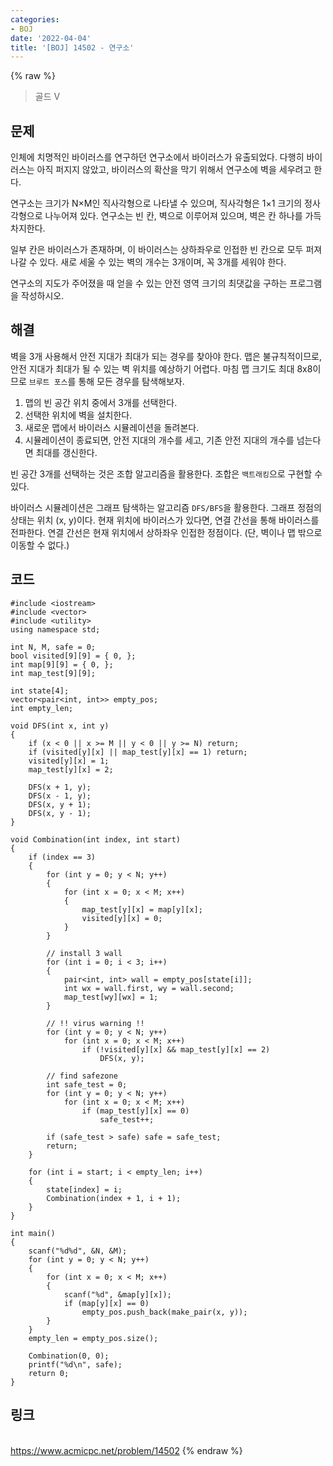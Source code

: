 ```yaml
---
categories:
- BOJ
date: '2022-04-04'
title: '[BOJ] 14502 - 연구소'
---
```


{% raw %}
> 골드 V<br>

## 문제
인체에 치명적인 바이러스를 연구하던 연구소에서 바이러스가 유출되었다. 다행히 바이러스는 아직 퍼지지 않았고, 바이러스의 확산을 막기 위해서 연구소에 벽을 세우려고 한다.

연구소는 크기가 N×M인 직사각형으로 나타낼 수 있으며, 직사각형은 1×1 크기의 정사각형으로 나누어져 있다. 연구소는 빈 칸, 벽으로 이루어져 있으며, 벽은 칸 하나를 가득 차지한다.

일부 칸은 바이러스가 존재하며, 이 바이러스는 상하좌우로 인접한 빈 칸으로 모두 퍼져나갈 수 있다. 새로 세울 수 있는 벽의 개수는 3개이며, 꼭 3개를 세워야 한다.

연구소의 지도가 주어졌을 때 얻을 수 있는 안전 영역 크기의 최댓값을 구하는 프로그램을 작성하시오.

## 해결
벽을 3개 사용해서 안전 지대가 최대가 되는 경우를 찾아야 한다. 맵은 불규칙적이므로, 안전 지대가 최대가 될 수 있는 벽 위치를 예상하기 어렵다. 마침 맵 크기도 최대 8x8이므로 `브루트 포스`를 통해 모든 경우를 탐색해보자.

1. 맵의 빈 공간 위치 중에서 3개를 선택한다.
2. 선택한 위치에 벽을 설치한다.
3. 새로운 맵에서 바이러스 시뮬레이션을 돌려본다.
4. 시뮬레이션이 종료되면, 안전 지대의 개수를 세고, 기존 안전 지대의 개수를 넘는다면 최대를 갱신한다.

빈 공간 3개를 선택하는 것은 조합 알고리즘을 활용한다. 조합은 `백트래킹`으로 구현할 수 있다.

바이러스 시뮬레이션은 그래프 탐색하는 알고리즘 `DFS/BFS`을 활용한다. 그래프 정점의 상태는 위치 (x, y)이다. 현재 위치에 바이러스가 있다면, 연결 간선을 통해 바이러스를 전파한다. 연결 간선은 현재 위치에서 상하좌우 인접한 정점이다. (단, 벽이나 맵 밖으로 이동할 수 없다.)

## 코드
```
#include <iostream>
#include <vector>
#include <utility>
using namespace std;

int N, M, safe = 0;
bool visited[9][9] = { 0, };
int map[9][9] = { 0, };
int map_test[9][9];

int state[4];
vector<pair<int, int>> empty_pos;
int empty_len;

void DFS(int x, int y)
{
	if (x < 0 || x >= M || y < 0 || y >= N) return;
	if (visited[y][x] || map_test[y][x] == 1) return;
	visited[y][x] = 1;
	map_test[y][x] = 2;

	DFS(x + 1, y);
	DFS(x - 1, y);
	DFS(x, y + 1);
	DFS(x, y - 1);
}

void Combination(int index, int start)
{
	if (index == 3)
	{
		for (int y = 0; y < N; y++)
		{
			for (int x = 0; x < M; x++)
			{
				map_test[y][x] = map[y][x];
				visited[y][x] = 0;
			}
		}		

		// install 3 wall
		for (int i = 0; i < 3; i++)
		{
			pair<int, int> wall = empty_pos[state[i]];
			int wx = wall.first, wy = wall.second;
			map_test[wy][wx] = 1;
		}
		
		// !! virus warning !!
		for (int y = 0; y < N; y++)
			for (int x = 0; x < M; x++)
				if (!visited[y][x] && map_test[y][x] == 2)
					DFS(x, y);

		// find safezone
		int safe_test = 0;
		for (int y = 0; y < N; y++)
			for (int x = 0; x < M; x++)
				if (map_test[y][x] == 0)
					safe_test++;

		if (safe_test > safe) safe = safe_test;
		return;
	}

	for (int i = start; i < empty_len; i++)
	{
		state[index] = i;
		Combination(index + 1, i + 1);
	}
}

int main()
{
	scanf("%d%d", &N, &M);
	for (int y = 0; y < N; y++)
	{
		for (int x = 0; x < M; x++)
		{
			scanf("%d", &map[y][x]);
			if (map[y][x] == 0)
				empty_pos.push_back(make_pair(x, y));
		}
	}
	empty_len = empty_pos.size();

	Combination(0, 0);
	printf("%d\n", safe);
	return 0;
}
```

## 링크
<br>https://www.acmicpc.net/problem/14502
{% endraw %}